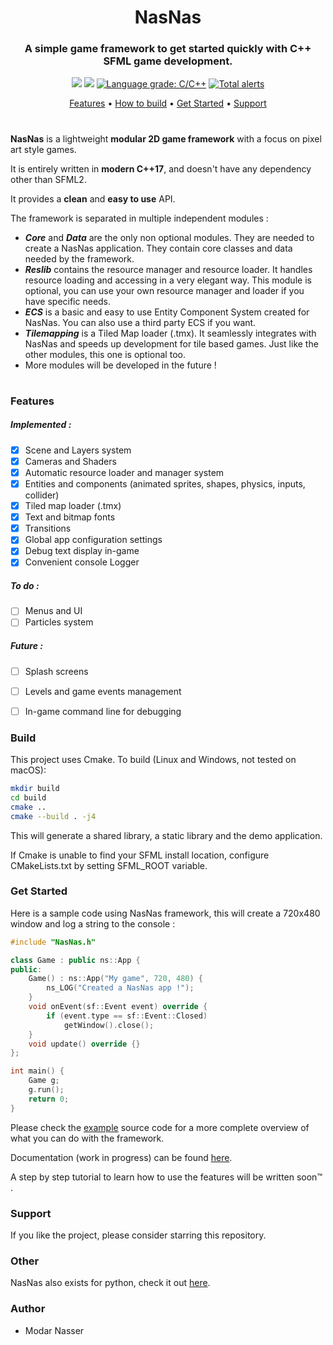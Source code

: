 <h1 align=center>NasNas</h1>
<h3 align=center> A simple game framework to get started quickly with C++ SFML game development. </h3>
<p align=center>
 <a href=https://travis-ci.com/Madour/NasNas><img src=https://travis-ci.com/Madour/NasNas.svg?branch=master></a>
 <a href=https://www.codacy.com/manual/Madour/NasNas><img src=https://app.codacy.com/project/badge/Grade/23bdd1079c3f4274a712f42851a276d8></a>
 <a href="https://lgtm.com/projects/g/Madour/NasNas/context:cpp"><img alt="Language grade: C/C++" src="https://img.shields.io/lgtm/grade/cpp/g/Madour/NasNas.svg?logo=lgtm&logoWidth=18"/></a>
 <a href="https://lgtm.com/projects/g/Madour/NasNas/alerts/"><img alt="Total alerts" src="https://img.shields.io/lgtm/alerts/g/Madour/NasNas.svg?logo=lgtm&logoWidth=18"/></a>
</p>
<p align=center>
 <a href=#features>Features</a> •
 <a href=#build>How to build</a> •
 <a href=#get-started>Get Started</a> •
 <a href=#support>Support</a>
</p>

# 

**NasNas** is a lightweight **modular 2D game framework** with a focus on pixel art style games.

It is entirely written in **modern C++17**, and doesn't have any dependency other than SFML2.

It provides a **clean** and **easy to use** API.

The framework is separated in multiple independent modules :
- ***Core*** and ***Data*** are the only non optional modules. They are needed to create a NasNas application. 
They contain core classes and data needed by the framework.
- ***Reslib*** contains the resource manager and resource loader. It handles resource loading and accessing in
a very elegant way. This module is optional, you can use your own resource manager and loader if you have specific needs.
- ***ECS*** is a basic and easy to use Entity Component System created for NasNas. You can also use a third party
 ECS if you want.
- ***Tilemapping*** is a Tiled Map loader (.tmx). It seamlessly integrates with NasNas and speeds up development
for tile based games. Just like the other modules, this one is optional too.
- More modules will be developed in the future !

# 

### Features

##### Implemented :
 - [x] Scene and Layers system
 - [x] Cameras and Shaders
 - [x] Automatic resource loader and  manager system
 - [x] Entities and components (animated sprites, shapes, physics, inputs, collider) 
 - [x] Tiled map loader (.tmx)
 - [x] Text and bitmap fonts
 - [x] Transitions
 - [x] Global app configuration settings
 - [x] Debug text display in-game
 - [x] Convenient console Logger

##### To do :
 - [ ] Menus and UI
 - [ ] Particles system
 
##### Future :
 - [ ] Splash screens
 - [ ] Levels and game events management
 - [ ] In-game command line for debugging


### Build

This project uses Cmake. To build (Linux and Windows, not tested on macOS):
```bash
mkdir build
cd build
cmake ..
cmake --build . -j4
```
This will generate a shared library, a static library and the demo application.

If Cmake is unable to find your SFML install location, configure CMakeLists.txt by
setting SFML_ROOT variable. 

### Get Started

Here is a sample code using NasNas framework, this will create a 720x480 window and log a string to the console : 

```c++
#include "NasNas.h"

class Game : public ns::App {
public:
    Game() : ns::App("My game", 720, 480) {
        ns_LOG("Created a NasNas app !");
    }
    void onEvent(sf::Event event) override {
        if (event.type == sf::Event::Closed)
            getWindow().close();
    }
    void update() override {}
};

int main() {
    Game g;
    g.run();
    return 0;
}
```

Please check the [example](https://github.com/Madour/NasNas/tree/master/example) source code
for a more complete overview of what you can do with the framework.

Documentation (work in progress) can be found [here](https://madour.github.io/NasNas/doc).

A step by step tutorial to learn how to use the features will be written soon™ . 

### Support

If you like the project, please consider starring this repository.

### Other

NasNas also exists for python, check it out [here](https://github.com/Madour/pyNasNas).

### Author

 - Modar Nasser
 